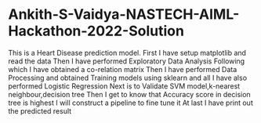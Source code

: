 # Ankith-S-Vaidya-NASTECH-AIML-Hackathon-2022-Solution
This is a Heart Disease prediction model.
First I have setup matplotlib and read the data
Then I have performed Exploratory Data Analysis
Following which I have obtained a co-relation matrix
Then I have performed Data Processing and obtained Training models using sklearn and all
I have also performed Logistic Regression
Next is to Validate SVM model,k-nearest neighbour,decision tree
Then I get to know that Accuracy score in decision tree is highest
I will construct a pipeline to fine tune it
At last I have print out the predicted result
